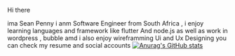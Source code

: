 Hi there

ima Sean Penny i anm  Software Engineer from South Africa , i enjoy learning languages and framework like flutter And node.js as well as work in wordpress , bubble amd i also enjoy wireframming Ui and Ux Designing you can check my resume and social accounts
[![Anurag's GitHub stats](https://github-readme-stats.vercel.app/api?username=Seanpenny)](https://github.com/anuraghazra/github-readme-stats)

